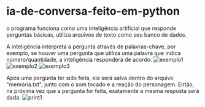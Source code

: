 # ia-de-conversa-feito-em-python
o programa funciona como uma inteligência artificial que responde perguntas básicas, utiliza arquivos de texto como seu banco de dados.

A inteligência interpreta a pergunta através de palavras-chave, por exemplo, se houver uma pergunta que utiliza uma palavra que indica número/quantidade, a inteligência responderá de acordo.
![exemplo1](https://github.com/P7qMXFXqzy/ia-de-conversa-feito-em-python/assets/139146483/b8555a3f-208a-41f1-a8e2-4f235dc14d7c)
![exemplo2](https://github.com/P7qMXFXqzy/ia-de-conversa-feito-em-python/assets/139146483/66a6b04a-b071-4b05-98ac-c8bcadf5f0e0)
![exemplo3](https://github.com/P7qMXFXqzy/ia-de-conversa-feito-em-python/assets/139146483/ea8f4a0b-e4f4-48f1-8bb1-a297ec3a1790)

Após uma pergunta ter sido feita, ela será salva dentro do arquivo "memória.txt", junto com o som tocado e a reação do personagem. Então, na próxima vez que a pergunta for feita, exatamente a mesma resposta será dada.
![print1](https://github.com/P7qMXFXqzy/ia-de-conversa-feito-em-python/assets/139146483/3bc2a9c3-167e-436f-b1fc-a448df33eb0b)
